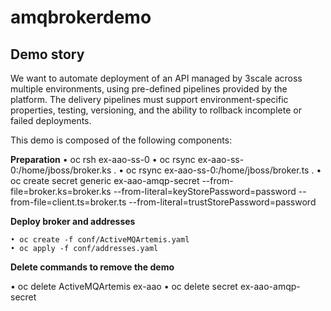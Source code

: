 # amqbrokerdemo

##  Demo story

We want to automate deployment of an API managed by 3scale across multiple environments, using pre-defined pipelines provided by the platform. The delivery pipelines must support environment-specific properties, testing, versioning, and the ability to rollback incomplete or failed deployments.

This demo is composed of the following components: 

**Preparation**
    • oc rsh ex-aao-ss-0
    • oc rsync ex-aao-ss-0:/home/jboss/broker.ks .
    • oc rsync ex-aao-ss-0:/home/jboss/broker.ts .
    • oc create secret generic ex-aao-amqp-secret --from-file=broker.ks=broker.ks  --from-literal=keyStorePassword=password --from-file=client.ts=broker.ts --from-literal=trustStorePassword=password

**Deploy broker and addresses**    
    
    • oc create -f conf/ActiveMQArtemis.yaml 
    • oc apply -f conf/addresses.yaml 

**Delete commands to remove the demo**        
 
   • oc delete ActiveMQArtemis ex-aao
   • oc delete secret ex-aao-amqp-secret
 
 
 
 
 




